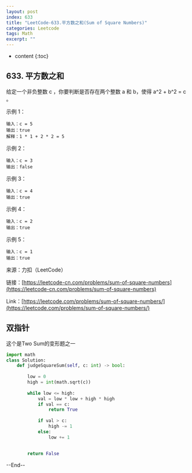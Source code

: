 ```yaml
---
layout: post
index: 633
title: "LeetCode-633.平方数之和(Sum of Square Numbers)"
categories: Leetcode
tags: Math
excerpt: ""
---
```


* content
{:toc}

## 633. 平方数之和

给定一个非负整数 c ，你要判断是否存在两个整数 a 和 b，使得 a^2 + b^2 = c 。

示例 1：

```
输入：c = 5
输出：true
解释：1 * 1 + 2 * 2 = 5
```

示例 2：

```
输入：c = 3
输出：false
```

示例 3：

```
输入：c = 4
输出：true
```

示例 4：

```
输入：c = 2
输出：true
```

示例 5：

```
输入：c = 1
输出：true
```

来源：力扣（LeetCode）

链接：[https://leetcode-cn.com/problems/sum-of-square-numbers](https://leetcode-cn.com/problems/sum-of-square-numbers)

Link：[https://leetcode.com/problems/sum-of-square-numbers/](https://leetcode.com/problems/sum-of-square-numbers/)

## 双指针

这个是Two Sum的变形题之一

```python
import math
class Solution:
    def judgeSquareSum(self, c: int) -> bool:
        
        low = 0
        high = int(math.sqrt(c))
        
        while low <= high:
            val = low * low + high * high
            if val == c:
                return True
            
            if val > c:
                high -= 1
            else:
                low += 1
                
                
        return False
```

--End--


